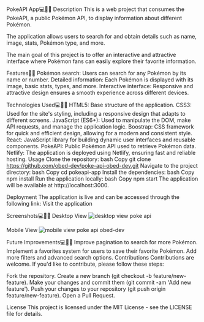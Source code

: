 PokeAPI App💻👨‍💻
Description
This is a web project that consumes the PokeAPI, a public Pokémon API, to display information about different Pokémon. 


The application allows users to search for and obtain details such as name, image, stats, Pokémon type, and more.

The main goal of this project is to offer an interactive and attractive interface where Pokémon fans can easily explore their favorite information.


Features👨‍💻
Pokémon search: Users can search for any Pokémon by its name or number.
Detailed information: Each Pokémon is displayed with its image, basic stats, types, and more.
Interactive interface: Responsive and attractive design ensures a smooth experience across different devices.


Technologies Used💻👨‍💻
HTML5: Base structure of the application.
CSS3: Used for the site's styling, including a responsive design that adapts to different screens.
JavaScript (ES6+): Used to manipulate the DOM, make API requests, and manage the application logic.
Boostrap: CSS framework for quick and efficient design, allowing for a modern and consistent style.
React: JavaScript library for building dynamic user interfaces and reusable components.
PokeAPI: Public Pokémon API used to retrieve Pokémon data.
Netlify: The application is deployed using Netlify, ensuring fast and reliable hosting.
Usage
Clone the repository:
bash
Copy 
git clone https://github.com/obed-dev/poke-api-obed-dev.git
Navigate to the project directory:
bash
Copy
cd pokeapi-app
Install the dependencies:
bash
Copy
npm install
Run the application locally:
bash
Copy
npm start
The application will be available at http://localhost:3000.

Deployment
The application is live and can be accessed through the following link:
Visit the application 

Screenshots💻👨‍💻
Desktop View
![desktop view poke api ](https://github.com/user-attachments/assets/348886a5-551a-408e-b501-cdb4a83bf2b1)

Mobile View
![mobile view poke api obed-dev](https://github.com/user-attachments/assets/7af2715c-ef13-4933-be6b-1810ef3c946e)





Future Improvements💻👨‍💻
Improve pagination to search for more Pokémon.
Implement a favorites system for users to save their favorite Pokémon.
Add more filters and advanced search options.
Contributions
Contributions are welcome. If you'd like to contribute, please follow these steps:

Fork the repository.
Create a new branch (git checkout -b feature/new-feature).
Make your changes and commit them (git commit -am 'Add new feature').
Push your changes to your repository (git push origin feature/new-feature).
Open a Pull Request.


License
This project is licensed under the MIT License - see the LICENSE file for details.
